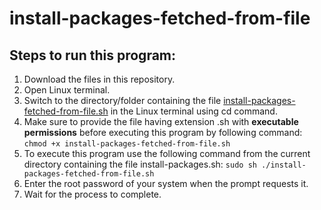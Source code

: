 # install-packages-fetched-from-file

## Steps to run this program:
1. Download the files in this repository.
1. Open Linux terminal.
1. Switch to the directory/folder containing the file [install-packages-fetched-from-file.sh](https://github.com/dhananjaym2/install-linux-packages/blob/master/method-2-install-packages-fetched-from-file/install-packages-fetched-from-file.sh) in the Linux terminal using cd command.
1. Make sure to provide the file having extension .sh with **executable permissions** before executing this program by following command: `chmod +x install-packages-fetched-from-file.sh`
1. To execute this program use the following command from the current directory containing the file install-packages.sh: `sudo sh ./install-packages-fetched-from-file.sh`
1. Enter the root password of your system when the prompt requests it.
1. Wait for the process to complete.
